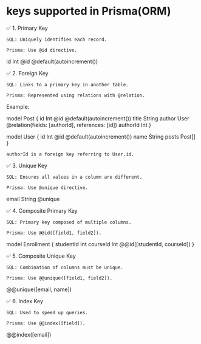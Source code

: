 # keys supported in Prisma(ORM)

✅ 1. Primary Key

    SQL: Uniquely identifies each record.

    Prisma: Use @id directive.

 id Int @id @default(autoincrement())

✅ 2. Foreign Key

    SQL: Links to a primary key in another table.

    Prisma: Represented using relations with @relation.

Example:

 model Post {
  id     Int   @id @default(autoincrement())
  title  String
  author User  @relation(fields: [authorId], references: [id])
  authorId Int
}

 model User {
  id    Int    @id @default(autoincrement())
  name  String
  posts Post[]
}

    authorId is a foreign key referring to User.id.

✅ 3. Unique Key

    SQL: Ensures all values in a column are different.

    Prisma: Use @unique directive.

 email String @unique

✅ 4. Composite Primary Key

    SQL: Primary key composed of multiple columns.

    Prisma: Use @@id([field1, field2]).

model Enrollment {
  studentId Int
  courseId  Int
  @@id([studentId, courseId])
}

✅ 5. Composite Unique Key

    SQL: Combination of columns must be unique.

    Prisma: Use @@unique([field1, field2]).

 @@unique([email, name])

✅ 6. Index Key

    SQL: Used to speed up queries.

    Prisma: Use @@index([field]).

 @@index([email])
